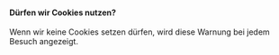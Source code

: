 <h4>Dürfen wir Cookies nutzen?</h4>
<p>
    Wenn wir keine Cookies setzen dürfen, wird diese Warnung bei jedem Besuch angezeigt.
</p>
